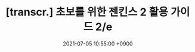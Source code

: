 ---
layout: post
title:  "[transcr.] 초보를 위한 젠킨스 2 활용 가이드 2/e"
date:   2021-07-05 10:55:00 +0900
categories:
---
